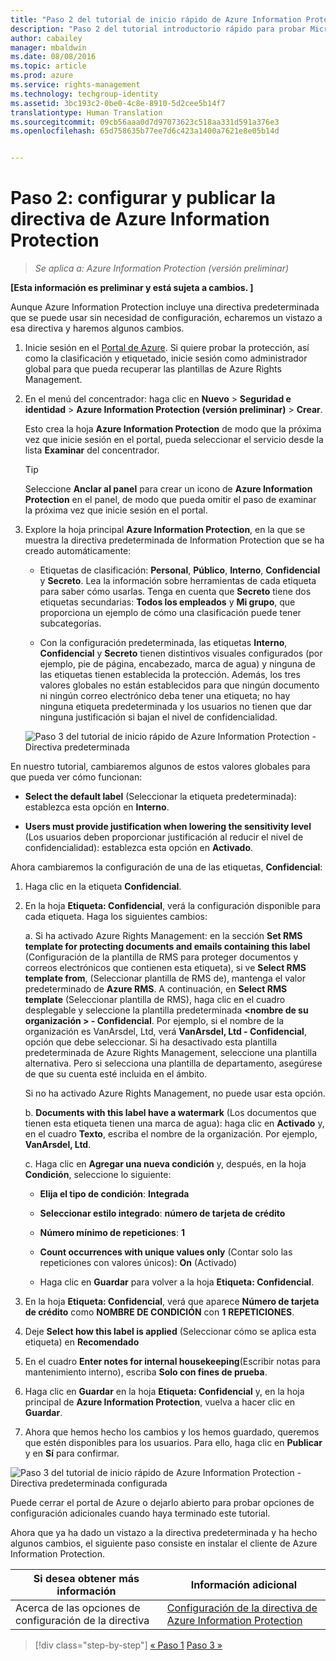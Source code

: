 ```yaml
---
title: "Paso 2 del tutorial de inicio rápido de Azure Information Protection | Azure Rights Management"
description: "Paso 2 del tutorial introductorio rápido para probar Microsoft Azure Information Protection para su organización, que contiene solo 4 pasos que deberían tardar menos de 15 minutos."
author: cabailey
manager: mbaldwin
ms.date: 08/08/2016
ms.topic: article
ms.prod: azure
ms.service: rights-management
ms.technology: techgroup-identity
ms.assetid: 3bc193c2-0be0-4c8e-8910-5d2cee5b14f7
translationtype: Human Translation
ms.sourcegitcommit: 09cb56aaa0d7d97073623c518aa331d591a376e3
ms.openlocfilehash: 65d758635b77ee7d6c423a1400a7621e8e05b14d


---
```


# Paso 2: configurar y publicar la directiva de Azure Information Protection

>*Se aplica a: Azure Information Protection (versión preliminar)*

**[Esta información es preliminar y está sujeta a cambios. ]**

Aunque Azure Information Protection incluye una directiva predeterminada que se puede usar sin necesidad de configuración, echaremos un vistazo a esa directiva y haremos algunos cambios.

1. Inicie sesión en el [Portal de Azure](https://portal.azure.com). Si quiere probar la protección, así como la clasificación y etiquetado, inicie sesión como administrador global para que pueda recuperar las plantillas de Azure Rights Management.
 
2. En el menú del concentrador: haga clic en **Nuevo** > **Seguridad e identidad** > **Azure Information Protection (versión preliminar)** > **Crear**.

    Esto crea la hoja **Azure Information Protection** de modo que la próxima vez que inicie sesión en el portal, pueda seleccionar el servicio desde la lista **Examinar** del concentrador. 

    > [!TIP] 
    > Seleccione **Anclar al panel** para crear un icono de **Azure Information Protection** en el panel, de modo que pueda omitir el paso de examinar la próxima vez que inicie sesión en el portal.

3.  Explore la hoja principal **Azure Information Protection**, en la que se muestra la directiva predeterminada de Information Protection que se ha creado automáticamente:
    
    - Etiquetas de clasificación: **Personal**, **Público**, **Interno**, **Confidencial** y **Secreto**. Lea la información sobre herramientas de cada etiqueta para saber cómo usarlas. Tenga en cuenta que **Secreto** tiene dos etiquetas secundarias: **Todos los empleados** y **Mi grupo**, que proporciona un ejemplo de cómo una clasificación puede tener subcategorías.

    - Con la configuración predeterminada, las etiquetas **Interno**, **Confidencial** y **Secreto** tienen distintivos visuales configurados (por ejemplo, pie de página, encabezado, marca de agua) y ninguna de las etiquetas tienen establecida la protección. Además, los tres valores globales no están establecidos para que ningún documento ni ningún correo electrónico deba tener una etiqueta; no hay ninguna etiqueta predeterminada y los usuarios no tienen que dar ninguna justificación si bajan el nivel de confidencialidad.

    ![Paso 3 del tutorial de inicio rápido de Azure Information Protection - Directiva predeterminada](../media/info-protect-policy.png)

En nuestro tutorial, cambiaremos algunos de estos valores globales para que pueda ver cómo funcionan:

-  **Select the default label** (Seleccionar la etiqueta predeterminada): establezca esta opción en **Interno**.

- **Users must provide justification when lowering the sensitivity level** (Los usuarios deben proporcionar justificación al reducir el nivel de confidencialidad): establezca esta opción en **Activado**.

Ahora cambiaremos la configuración de una de las etiquetas, **Confidencial**:

1. Haga clic en la etiqueta **Confidencial**.

2. En la hoja **Etiqueta: Confidencial**, verá la configuración disponible para cada etiqueta. Haga los siguientes cambios:

    a. Si ha activado Azure Rights Management: en la sección **Set RMS template for protecting documents and emails containing this label** (Configuración de la plantilla de RMS para proteger documentos y correos electrónicos que contienen esta etiqueta), si ve **Select RMS template from**, (Seleccionar plantilla de RMS de), mantenga el valor predeterminado de **Azure RMS**. A continuación, en **Select RMS template** (Seleccionar plantilla de RMS), haga clic en el cuadro desplegable y seleccione la plantilla predeterminada **\<nombre de su organización > - Confidencial**. Por ejemplo, si el nombre de la organización es VanArsdel, Ltd, verá **VanArsdel, Ltd - Confidencial**, opción que debe seleccionar. Si ha desactivado esta plantilla predeterminada de Azure Rights Management, seleccione una plantilla alternativa. Pero si selecciona una plantilla de departamento, asegúrese de que su cuenta esté incluida en el ámbito.
    
    Si no ha activado Azure Rights Management, no puede usar esta opción.
    
    b. **Documents with this label have a watermark** (Los documentos que tienen esta etiqueta tienen una marca de agua): haga clic en **Activado** y, en el cuadro **Texto**, escriba el nombre de la organización. Por ejemplo, **VanArsdel, Ltd**. 
    
    c. Haga clic en **Agregar una nueva condición** y, después, en la hoja **Condición**, seleccione lo siguiente:
    
    - **Elija el tipo de condición**: **Integrada**
    
    - **Seleccionar estilo integrado**: **número de tarjeta de crédito**
    
    - **Número mínimo de repeticiones**: **1**
    
    - **Count occurrences with unique values only** (Contar solo las repeticiones con valores únicos): **On** (Activado)
    
    - Haga clic en **Guardar** para volver a la hoja **Etiqueta: Confidencial**.

3. En la hoja **Etiqueta: Confidencial**, verá que aparece **Número de tarjeta de crédito** como **NOMBRE DE CONDICIÓN** con **1** **REPETICIONES**.

4. Deje **Select how this label is applied** (Seleccionar cómo se aplica esta etiqueta) en **Recomendado**

5. En el cuadro **Enter notes for internal housekeeping**(Escribir notas para mantenimiento interno), escriba **Solo con fines de prueba**.

6. Haga clic en **Guardar** en la hoja **Etiqueta: Confidencial** y, en la hoja principal de **Azure Information Protection**, vuelva a hacer clic en **Guardar**.

7. Ahora que hemos hecho los cambios y los hemos guardado, queremos que estén disponibles para los usuarios. Para ello, haga clic en **Publicar** y en **Sí** para confirmar.

![Paso 3 del tutorial de inicio rápido de Azure Information Protection - Directiva predeterminada configurada](../media/info-protect-policy-configured.png)

Puede cerrar el portal de Azure o dejarlo abierto para probar opciones de configuración adicionales cuando haya terminado este tutorial.

Ahora que ya ha dado un vistazo a la directiva predeterminada y ha hecho algunos cambios, el siguiente paso consiste en instalar el cliente de Azure Information Protection.

|Si desea obtener más información|Información adicional|
|--------------------------------|--------------------------|
|Acerca de las opciones de configuración de la directiva|[Configuración de la directiva de Azure Information Protection](configure-policy.md)|


>[!div class="step-by-step"]
[&#171; Paso 1](infoprotect-tutorial-step1.md)
[Paso 3 &#187;](infoprotect-tutorial-step3.md)


<!--HONumber=Aug16_HO2-->


